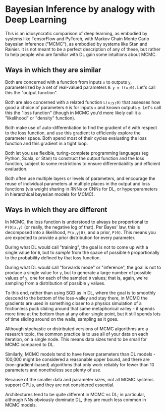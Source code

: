# Bayesian Inference by analogy with Deep Learning

This is an idiosyncratic comparison of deep learning, as embodied by systems like TensorFlow and PyTorch, with Markov Chain Monte Carlo bayesian inference ("MCMC"), as embodied by systems like Stan and Rainier. It is not meant to be a perfect description of any of these, but rather to help people who are familiar with DL gain some intuitions about MCMC.

## Ways in which they are similar

Both are concerned with a function from inputs `x` to outputs `y`, parameterized by a set of real-valued parameters `Θ`: `y = f(x;Θ)`. Let's call this the "output function".

Both are also concerned with a related function `L(x;y;Θ)` that assesses how good a choice of parameters `Θ` is for inputs `x` and known outputs `y`. Let's call this the "loss function" (though in MCMC you'd more likely call it a "likelihood" or "density" function).

Both make use of auto-differentiation to find the gradient of `Θ` with respect to the loss function, and use this gradient to efficiently explore the parameter space. Both spend most of their cycles evaluating the loss function and this gradient in a tight loop.

Both let you use flexible, turing-complete programming languages (eg Python, Scala, or Stan) to construct the output function and the loss function, subject to some restrictions to ensure differentiability and efficient evaluation.

Both often use multiple layers or levels of parameters, and encourage the reuse of individual parameters at multiple places in the output and loss functions (via weight sharing in RNNs or CNNs for DL, or hyperparameters in hierarchical bayesian models for MCMC).

## Ways in which they are different

In MCMC, the loss function is understood to always be proportional to `P(Θ|x,y)` (or really, the negative log of that). Per Bayes' law, this is decomposed into a likelihood, `P(x,y|Θ)`, and a prior, `P(Θ)`. This means you are expected to provide a prior distribution for every parameter.

During what DL would call "training", the goal is not to come up with a single value for `Θ`, but to *sample* from the space of possible `Θ` proportionally to the probability defined by that loss function.

During what DL would call "forwards mode" or "inference", the goal is not to produce a single value for `y`, but to generate a large number of possible values of `y`, one for each of the sampled `Θ` values; that is, again, we're sampling from a distribution of possible `y` values.

To this end, rather than using SGD as in DL, where the goal is to smoothly descend to the bottom of the loss-valley and stay there, in MCMC the gradients are used in something closer to a physics simulation of a frictionless puck sliding around that same metaphorical valley - it spends more time at the bottom than at any other single point, but it still spends lots of time sliding around on the walls, sampling as it goes.

Although stochastic or distributed versions of MCMC algorithms are a research topic, the common practice is to use all of your data on each iteration, on a single node. This means data sizes tend to be small for MCMC compared to DL.

Similarly, MCMC models tend to have fewer parameters than DL models - 100,000 might be considered a reasonable upper bound, and there are (non-gradient-based) algorithms that only work reliably for fewer than 10 parameters and nonetheless see plenty of use.

Because of the smaller data and parameter sizes, not all MCMC systems support GPUs, and they are not considered essential.

Architectures tend to be quite different in MCMC vs DL; in particular, although NNs obviously dominate DL, they are much less common in MCMC models.